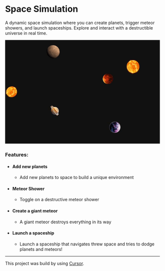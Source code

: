 # Space Simulation
A dynamic space simulation where you can create planets, trigger meteor showers, and launch spaceships. 
Explore and interact with a destructible universe in real time.

![sample video](snapshot.gif)


### Features:
- #### Add new planets
    - Add new planets to space to build a unique environment
- #### Meteor Shower
    - Toggle on a destructive meteor shower
- #### Create a giant meteor 
    - A giant meteor destroys everything in its way
- #### Launch a spaceship
    - Launch a spaceship that navigates threw space and tries to dodge planets and meteors!

---

This project was build by using [Cursor](https://www.cursor.com/).
